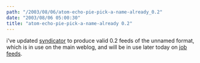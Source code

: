 ```yaml
---
path: "/2003/08/06/atom-echo-pie-pick-a-name-already_0.2" 
date: "2003/08/06 05:00:30" 
title: "atom-echo-pie-pick-a-name-already 0.2" 
---
```

<p>i've updated <a href="www.randomchaos.com/source.php?source=http%3A%2F%2Fweblog.randomchaos.com%2Fsyndicator.inc">syndicator</a> to produce valid 0.2 feeds of the unnamed format, which is in use on the main weblog, and will be in use later today on <a href="http://weblog.randomchaos.com/jobfeeds.php">job feeds</a>.</p>
